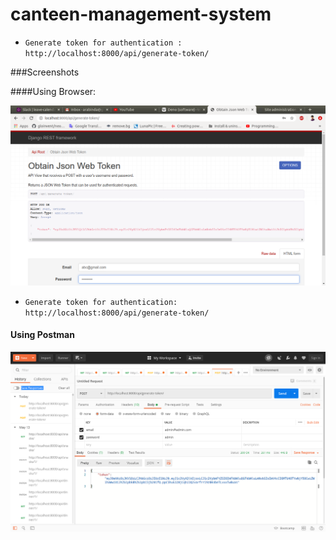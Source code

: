 # canteen-management-system

* `Generate token for authentication : http://localhost:8000/api/generate-token/`

###Screenshots

####Using Browser:

<p align="center">

  <img src=Screenshots\generate_token.png>

</p>


* `Generate token for authentication: http://localhost:8000/api/generate-token/`


#### Using Postman

<p align="center">

  <img src=Screenshots\generate_token2.png>

</p>
